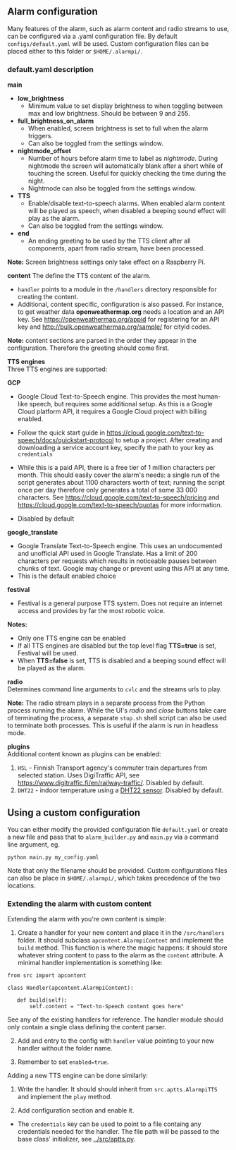 
## Alarm configuration
Many features of the alarm, such as alarm content and radio streams to use, can be configured via a .yaml configuration file. By default `configs/default.yaml` will be used. Custom configuration files can be placed either to this folder or `$HOME/.alarmpi/`.


### default.yaml description

**main**  
* **low_brightness**
  * Minimum value to set display brightness to when toggling between max and low brightness. Should be between 9 and 255.
* **full_brightness_on_alarm**  
  * When enabled, screen brightness is set to full when the alarm triggers.
  * Can also be toggled from the settings window.
* **nightmode_offset**  
  * Number of hours before alarm time to label as _nightmode_. During nightmode the screen will automatically blank after a short while of touching the screen. Useful for quickly checking the time during the night.
  * Nightmode can also be toggled from the settings window.
* **TTS**
  * Enable/disable text-to-speech alarms. When enabled alarm content will be played as speech, when disabled a beeping sound effect will play as the alarm.
  * Can also be toggled from the settings window.
* **end**
  * An ending greeting to be used by the TTS client after all components, apart from radio stream, have been processed.

**Note:** Screen brightness settings only take effect on a Raspberry Pi.

**content**
  The define the TTS content of the alarm. 
  * `handler` points to a module in the `/handlers` directory responsible for creating the content.
  * Additional, content specific, configuration is also passed. For instance, to get weather data **openweathermap.org** needs a location and an API key. See https://openweathermap.org/appid for registering for an API key and http://bulk.openweathermap.org/sample/ for cityid codes.

**Note:** content sections are parsed in the order they appear in the configuration. Therefore the greeting should come first.


**TTS engines**  
Three TTS engines are supported:  

**GCP**  
  * Google Cloud Text-to-Speech engine. This provides the most human-like speech, but requires some additional setup. As this is a Google Cloud platform API, it requires a Google Cloud project with billing enabled.

  * Follow the quick start guide in https://cloud.google.com/text-to-speech/docs/quickstart-protocol to setup a project. After creating and downloading a service account key, specify the path to your key as `credentials`

  * While this is a paid API, there is a free tier of 1 million characters per month. This should easily cover the alarm's needs: a single run of the script generates about 1100 characters worth of text; running the script once per day therefore only generates a total of some 33 000 characters. See https://cloud.google.com/text-to-speech/pricing and https://cloud.google.com/text-to-speech/quotas for more information.
  * Disabled by default

**google_translate**  
  * Google Translate Text-to-Speech engine. This uses an undocumented and unofficial API used in Google Translate. Has a limit of 200 characters per requests which results in noticeable pauses between chunks of text. Google may change or prevent using this API at any time.
  * This is the default enabled choice

**festival**  
  * Festival is a general purpose TTS system. Does not require an internet access and provides by far the most robotic voice.

**Notes:**
 * Only one TTS engine can be enabled
 * If all TTS engines are disabled but the top level flag **TTS=true** is set, Festival will be used.
 * When **TTS=false** is set, TTS is disabled and a beeping sound effect will be played as the alarm.

**radio**  
Determines command line arguments to `cvlc` and the streams urls to play.

**Note:** The radio stream plays in a separate process from the Python process running the alarm. While the UI's _radio_ and _close_ buttons take care of terminating the process, a separate `stop.sh` shell script can also be used to terminate both processes. This is useful if the alarm is run in headless mode.

**plugins**  
Additional content known as plugins can be enabled:
 1. `HSL` - Finnish Transport agency's commuter train departures from selected station. Uses DigiTraffic API, see https://www.digitraffic.fi/en/railway-traffic/. Disabled by default.
 2. `DHT22` - indoor temperature using a [DHT22 sensor](https://learn.adafruit.com/dht). Disabled by default.


## Using a custom configuration
You can either modify the provided configuration file `default.yaml` or create a new file and pass that to `alarm_builder.py` and `main.py` via a command line argument, eg.
```
python main.py my_config.yaml
```

Note that only the filename should be provided. Custom configurations files can also be place in `$HOME/.alarmpi/`, which takes precedence of the two locations.


### Extending the alarm with custom content
Extending the alarm with you're own content is simple:

 1. Create a handler for your new content and place it in the `/src/handlers` folder. It should subclass `apcontent.AlarmpiContent` and implement the `build` method. This function is where the magic happens: it should store whatever string content to pass to the alarm as the `content` attribute. A minimal handler implementation is something like:
 ```
 from src import apcontent

 class Handler(apcontent.AlarmpiContent):

    def build(self):
        self.content = "Text-to-Speech content goes here"
 ```

 See any of the existing handlers for reference. The handler module should only contain a single class defining the content parser.
 
 2. Add and entry to the config with `handler` value pointing to your new handler without the folder name.

 3. Remember to set `enabled=true`.

Adding a new TTS engine can be done similarly:

 1. Write the handler. It should should inherit from `src.aptts.AlarmpiTTS` and implement the `play` method.

 2. Add configuration section and enable it.

  * The `credentials` key can be used to point to a file containg any credentials needed for the handler. The file path will be passed to the base class' initializer, see [../src/aptts.py](../src/aptts.py).
  
